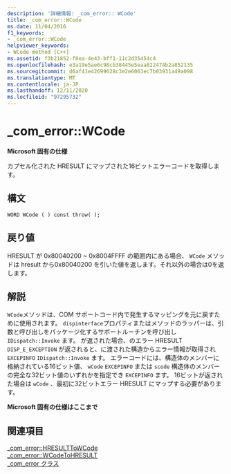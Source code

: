 ```yaml
---
description: '詳細情報: _com_error:: WCode'
title: _com_error::WCode
ms.date: 11/04/2016
f1_keywords:
- _com_error::WCode
helpviewer_keywords:
- WCode method [C++]
ms.assetid: f3b21852-f8ea-4e43-bff1-11c2d35454c4
ms.openlocfilehash: e3a19e5ae6c98cb38445e5eaa822474b2a852135
ms.sourcegitcommit: d6af41e42699628c3e2e6063ec7b03931a49a098
ms.translationtype: MT
ms.contentlocale: ja-JP
ms.lasthandoff: 12/11/2020
ms.locfileid: "97295732"
---
```

# <a name="_com_errorwcode"></a>_com_error::WCode

**Microsoft 固有の仕様**

カプセル化された HRESULT にマップされた16ビットエラーコードを取得します。

## <a name="syntax"></a>構文

```
WORD WCode ( ) const throw( );
```

## <a name="return-value"></a>戻り値

HRESULT が 0x80040200 ~ 0x8004FFFF の範囲内にある場合、 `WCode` メソッドは hresult から0x80040200 を引いた値を返します。それ以外の場合は0を返します。

## <a name="remarks"></a>解説

`WCode`メソッドは、COM サポートコード内で発生するマッピングを元に戻すために使用されます。 `dispinterface`プロパティまたはメソッドのラッパーは、引数と呼び出しをパッケージ化するサポートルーチンを呼び出し `IDispatch::Invoke` ます。 が返された場合、のエラー HRESULT `DISP_E_EXCEPTION` が返されると、に渡された構造からエラー情報が取得され `EXCEPINFO` `IDispatch::Invoke` ます。 エラーコードには、構造体のメンバーに格納されている16ビット値、 `wCode` `EXCEPINFO` または `scode` 構造体のメンバーの完全な32ビット値のいずれかを指定でき `EXCEPINFO` ます。 16ビットが返された場合は `wCode` 、最初に32ビットエラー HRESULT にマップする必要があります。

**Microsoft 固有の仕様はここまで**

## <a name="see-also"></a>関連項目

[_com_error::HRESULTToWCode](../cpp/com-error-hresulttowcode.md)<br/>
[_com_error::WCodeToHRESULT](../cpp/com-error-wcodetohresult.md)<br/>
[_com_error クラス](../cpp/com-error-class.md)
